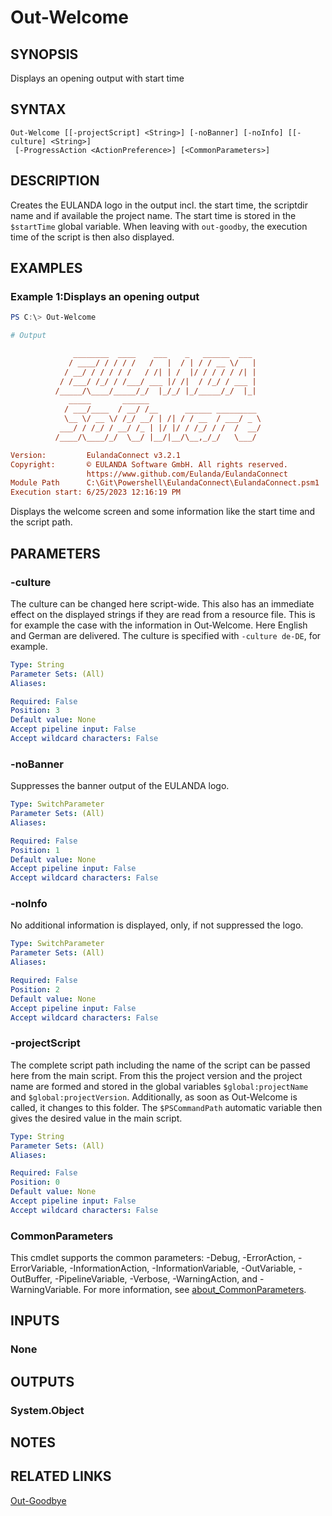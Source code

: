 ﻿---
external help file: EulandaConnect-help.xml
Module Name: EulandaConnect
online version: https://github.com/Eulanda/EulandaConnect/blob/master/docs/Out-Welcome.md
schema: 2.0.0
lastMod: 2024-03-19T06:27:25
---

# Out-Welcome

## SYNOPSIS
Displays an opening output with start time

## SYNTAX

```
Out-Welcome [[-projectScript] <String>] [-noBanner] [-noInfo] [[-culture] <String>]
 [-ProgressAction <ActionPreference>] [<CommonParameters>]
```

## DESCRIPTION
Creates the EULANDA logo in the output incl. the start time, the scriptdir name and if available the project name. The start time is stored in the `$startTime` global variable. When leaving with `out-goodby`, the execution time of the script is then also displayed.

## EXAMPLES

### Example 1:Displays an opening output
```powershell
PS C:\> Out-Welcome
```

```ini
# Output

              ________  ____    ___    _   ______  ___
             / ____/ / / / /   /   |  / | / / __ \/   |
            / __/ / / / / /   / /| | /  |/ / / / / /| |
           / /___/ /_/ / /___/ ___ |/ /|  / /_/ / ___ |
          /_____/\____/_____/_/  |_/_/ |_/_____/_/  |_|
             _____       ______
            / ___/____  / __/ /__      ______ _________
            \__ \/ __ \/ /_/ __/ | /| / / __  / ___/ _ \
           ___/ / /_/ / __/ /_ | |/ |/ / /_/ / /  /  __/
          /____/\____/_/  \__/ |__/|__/\__,_/_/   \___/

Version:         EulandaConnect v3.2.1
Copyright:       © EULANDA Software GmbH. All rights reserved.
                 https://www.github.com/Eulanda/EulandaConnect
Module Path      C:\Git\Powershell\EulandaConnect\EulandaConnect.psm1
Execution start: 6/25/2023 12:16:19 PM
```

Displays the welcome screen and some information like the start time and the script path.

## PARAMETERS

### -culture
The culture can be changed here script-wide. This also has an immediate effect on the displayed strings if they are read from a resource file. This is for example the case with the information in Out-Welcome. Here English and German are delivered. The culture is specified with `-culture de-DE`, for example.

```yaml
Type: String
Parameter Sets: (All)
Aliases:

Required: False
Position: 3
Default value: None
Accept pipeline input: False
Accept wildcard characters: False
```

### -noBanner
Suppresses the banner output of the EULANDA logo.

```yaml
Type: SwitchParameter
Parameter Sets: (All)
Aliases:

Required: False
Position: 1
Default value: None
Accept pipeline input: False
Accept wildcard characters: False
```

### -noInfo
No additional information is displayed, only, if not suppressed the logo.

```yaml
Type: SwitchParameter
Parameter Sets: (All)
Aliases:

Required: False
Position: 2
Default value: None
Accept pipeline input: False
Accept wildcard characters: False
```

### -projectScript
The complete script path including the name of the script can be passed here from the main script. From this the project version and the project name are formed and stored in the global variables `$global:projectName` and `$global:projectVersion`. Additionally, as soon as Out-Welcome is called, it changes to this folder. The `$PSCommandPath` automatic variable then gives the desired value in the main script.

```yaml
Type: String
Parameter Sets: (All)
Aliases:

Required: False
Position: 0
Default value: None
Accept pipeline input: False
Accept wildcard characters: False
```


### CommonParameters
This cmdlet supports the common parameters: -Debug, -ErrorAction, -ErrorVariable, -InformationAction, -InformationVariable, -OutVariable, -OutBuffer, -PipelineVariable, -Verbose, -WarningAction, and -WarningVariable. For more information, see [about_CommonParameters](http://go.microsoft.com/fwlink/?LinkID=113216).

## INPUTS

### None

## OUTPUTS

### System.Object
## NOTES

## RELATED LINKS

[Out-Goodbye](./functions/Out-Goodbye.md)




